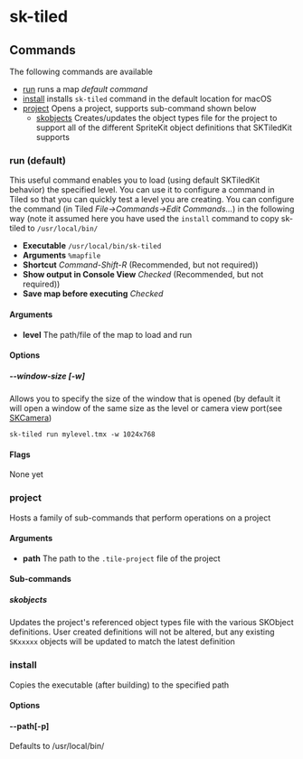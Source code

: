 #  sk-tiled

## Commands

The following commands are available 

 - [run](#run) runs a map _default command_
 - [install](#install) installs `sk-tiled` command in the default location for macOS
 - [project](#project) Opens a project, supports sub-command shown below
   - [skobjects](#skobjects) Creates/updates the object types file for the project to support all of the different SpriteKit object definitions that SKTiledKit supports 

### run (default)

This useful command enables you to load (using default SKTiledKit behavior) the specified level. You can use it to configure a command in Tiled so that you can quickly test a level you are creating. You can configure the command (in Tiled _File->Commands->Edit Commands..._) in the following way (note it assumed here you have used the `install` command to copy sk-tiled to `/usr/local/bin/`

 - __Executable__ `/usr/local/bin/sk-tiled`
 - __Arguments__ `%mapfile`
 - __Shortcut__ _Command-Shift-R_ (Recommended, but not required))
 - __Show output in Console View__ _Checked_ (Recommended, but not required))
 - __Save map before executing__ _Checked_

#### Arguments

- __level__ The path/file of the map to load and run

#### Options

##### --window-size [-w]
Allows you to specify the size of the window that is opened (by default it will open a window of the same size as the level or camera view port(see [SKCamera](SKCamera.md))

    sk-tiled run mylevel.tmx -w 1024x768
            
#### Flags

None yet

### project

Hosts a family of sub-commands that perform operations on a project

#### Arguments

 - __path__ The path to the `.tile-project` file of the project

#### Sub-commands

##### skobjects

Updates the project's referenced object types file with the various SKObject definitions. User created definitions will not be altered, but any existing `SKxxxxx` objects will be updated to 
match the latest definition

### install
Copies the executable (after building) to the specified path

#### Options

#### --path[-p]
Defaults to /usr/local/bin/

